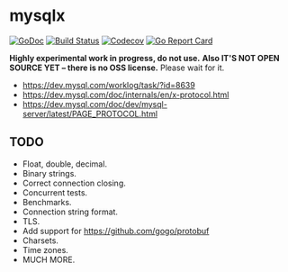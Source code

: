 # mysqlx

[![GoDoc](https://godoc.org/github.com/AlekSi/mysqlx?status.svg)](https://godoc.org/github.com/AlekSi/mysqlx)
[![Build Status](https://travis-ci.org/AlekSi/mysqlx.svg?branch=master)](https://travis-ci.org/AlekSi/mysqlx)
[![Codecov](https://codecov.io/gh/AlekSi/mysqlx/branch/master/graph/badge.svg)](https://codecov.io/gh/AlekSi/mysqlx)
[![Go Report Card](https://goreportcard.com/badge/github.com/AlekSi/mysqlx)](https://goreportcard.com/report/github.com/AlekSi/mysqlx)

**Highly experimental work in progress, do not use.**
**Also IT'S NOT OPEN SOURCE YET – there is no OSS license.**
Please wait for it.

* https://dev.mysql.com/worklog/task/?id=8639
* https://dev.mysql.com/doc/internals/en/x-protocol.html
* https://dev.mysql.com/doc/dev/mysql-server/latest/PAGE_PROTOCOL.html

## TODO
* Float, double, decimal.
* Binary strings.
* Correct connection closing.
* Concurrent tests.
* Benchmarks.
* Connection string format.
* TLS.
* Add support for https://github.com/gogo/protobuf
* Charsets.
* Time zones.
* MUCH MORE.
